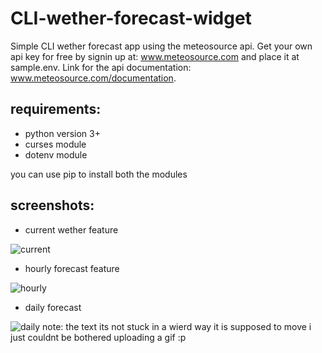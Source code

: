 # CLI-wether-forecast-widget
Simple CLI wether forecast app using the meteosource api.
Get your own api key for free by signin up at: www.meteosource.com and place it at sample.env.
Link for the api documentation: www.meteosource.com/documentation.

## requirements:

- python version 3+
- curses module
- dotenv module

you can use pip to install both the modules

## screenshots:
- current wether feature
  
![current](https://github.com/klevisbiraci/CLI-wether-forecast-widget/assets/126258692/1a3de03e-f6bf-43ae-a23a-ef05207e5479)

- hourly forecast feature
  
![hourly](https://github.com/klevisbiraci/CLI-wether-forecast-widget/assets/126258692/e424a3dc-743e-4e7d-ad7b-f26ab253a071)

- daily forecast
  
![daily](https://github.com/klevisbiraci/CLI-wether-forecast-widget/assets/126258692/a32e09d7-e7b1-4d12-af7d-d8b7afb89042)
note: the text its not stuck in a wierd way it is supposed to move i just couldnt be bothered uploading a gif :p 
